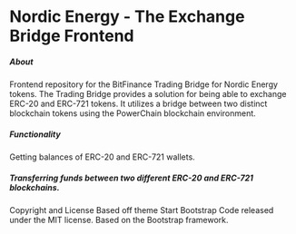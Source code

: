 # Nordic Energy - The Exchange Bridge Frontend

#####  About
Frontend repository for the BitFinance Trading Bridge for Nordic Energy tokens. The Trading Bridge provides a solution for being able to exchange ERC-20 and ERC-721 tokens. It utilizes a bridge between two distinct blockchain tokens using the PowerChain blockchain environment.

##### Functionality
Getting balances of ERC-20 and ERC-721 wallets.

##### Transferring funds between two different ERC-20 and ERC-721 blockchains.

Copyright and License
Based off theme Start Bootstrap Code released under the MIT license. Based on the Bootstrap framework.
